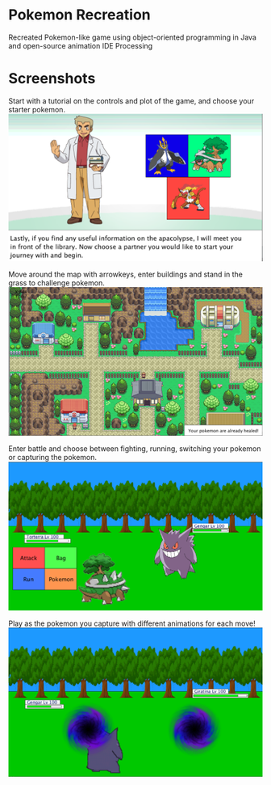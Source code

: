 # Pokemon Recreation
Recreated Pokemon-like game using object-oriented programming in Java and open-source animation IDE Processing

# Screenshots
Start with a tutorial on the controls and plot of the game, and choose your starter pokemon. 
![](Screenshots/Tutorial_screenshot.png)

Move around the map with arrowkeys, enter buildings and stand in the grass to challenge pokemon. 
![](Screenshots/Map_screenshot.png)

Enter battle and choose between fighting, running, switching your pokemon or capturing the pokemon. 
![](Screenshots/Battle_screenshot.png)

Play as the pokemon you capture with different animations for each move! 
![](Screenshots/Battle2_screenshot.png)
